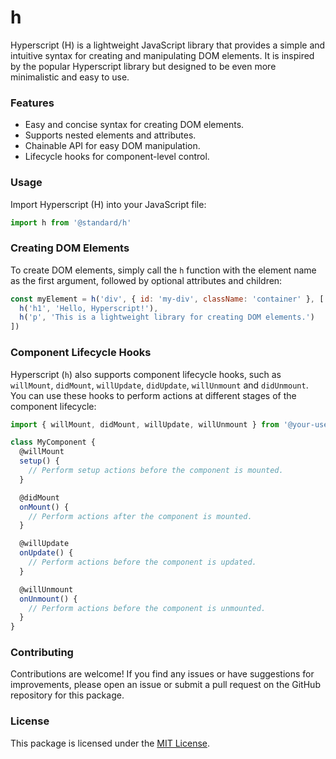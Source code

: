 # h

Hyperscript (H) is a lightweight JavaScript library that provides a simple and intuitive syntax for creating and manipulating DOM elements. It is inspired by the popular Hyperscript library but designed to be even more minimalistic and easy to use.

### Features

- Easy and concise syntax for creating DOM elements.
- Supports nested elements and attributes.
- Chainable API for easy DOM manipulation.
- Lifecycle hooks for component-level control.

### Usage

Import Hyperscript (H) into your JavaScript file:

```js
import h from '@standard/h'
```

### Creating DOM Elements

To create DOM elements, simply call the `h` function with the element name as the first argument, followed by optional attributes and children:

```js
const myElement = h('div', { id: 'my-div', className: 'container' }, [
  h('h1', 'Hello, Hyperscript!'),
  h('p', 'This is a lightweight library for creating DOM elements.')
])
```

### Component Lifecycle Hooks

Hyperscript (`h`) also supports component lifecycle hooks, such as `willMount`, `didMount`, `willUpdate`, `didUpdate`, `willUnmount` and `didUnmount`. You can use these hooks to perform actions at different stages of the component lifecycle:

```js
import { willMount, didMount, willUpdate, willUnmount } from '@your-username/hyperscript';

class MyComponent {
  @willMount
  setup() {
    // Perform setup actions before the component is mounted.
  }

  @didMount
  onMount() {
    // Perform actions after the component is mounted.
  }

  @willUpdate
  onUpdate() {
    // Perform actions before the component is updated.
  }

  @willUnmount
  onUnmount() {
    // Perform actions before the component is unmounted.
  }
}
```

### Contributing

Contributions are welcome! If you find any issues or have suggestions for improvements, please open an issue or submit a pull request on the GitHub repository for this package.

### License

This package is licensed under the [MIT License](https://opensource.org/licenses/MIT).
